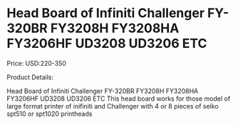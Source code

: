 # Head Board of Infiniti Challenger FY-320BR FY3208H FY3208HA FY3206HF UD3208 UD3206 ETC

Price: USD:220-350

Product Details:

Head Board of Infiniti Challenger FY-320BR FY3208H FY3208HA FY3206HF UD3208 UD3206 ETC
This head board works for those model of large format printer of inifiniti and Challenger with 4 or 8 pieces of seiko spt510 or spt1020 printheads